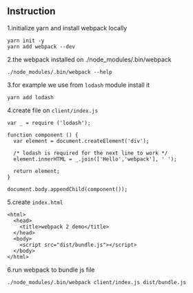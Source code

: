 ## Instruction

1.initialize yarn and install webpack locally

```
yarn init -y
yarn add webpack --dev
```

2.the webpack installed on ./node_modules/.bin/webpack

```
./node_modules/.bin/webpack --help
```

3.for example we use from `lodash` module install it

```
yarn add lodash
```

4.create file on `client/index.js`

```
var _ = require ('lodash');

function component () {
  var element = document.createElement('div');

  /* lodash is required for the next line to work */
  element.innerHTML = _.join(['Hello','webpack'], ' ');

  return element;
}

document.body.appendChild(component());
```

5.create `index.html`

```
<html>
  <head>
    <title>webpack 2 demo</title>
  </head>
  <body>
    <script src="dist/bundle.js"></script>
  </body>
</html>
```

6.run webpack to bundle js file

```
./node_modules/.bin/webpack client/index.js dist/bundle.js
```